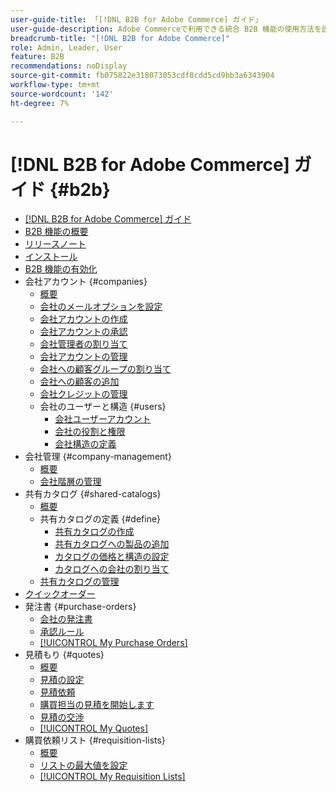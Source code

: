 ```yaml
---
user-guide-title: 「[!DNL B2B for Adobe Commerce] ガイド」
user-guide-description: Adobe Commerceで利用できる統合 B2B 機能の使用方法を説明します。
breadcrumb-title: "[!DNL B2B for Adobe Commerce]"
role: Admin, Leader, User
feature: B2B
recommendations: noDisplay
source-git-commit: fb075822e318073053cdf8cdd5cd9bb3a6343904
workflow-type: tm+mt
source-wordcount: '142'
ht-degree: 7%

---
```



# [!DNL B2B for Adobe Commerce] ガイド {#b2b}

+ [[!DNL B2B for Adobe Commerce] ガイド](guide-overview.md)
+ [B2B 機能の概要](introduction.md)
+ [リリースノート](release-notes.md)
+ [インストール](install.md)
+ [B2B 機能の有効化](enable-basic-features.md)
+ 会社アカウント {#companies}
   + [概要](account-companies.md)
   + [会社のメールオプションを設定](email-company-configuration.md)
   + [会社アカウントの作成](account-company-create.md)
   + [会社アカウントの承認](account-company-approve.md)
   + [会社管理者の割り当て](account-company-admin.md)
   + [会社アカウントの管理](account-company-manage.md)
   + [会社への顧客グループの割り当て](account-company-customer-group.md)
   + [会社への顧客の追加](customer-assign-company.md)
   + [会社クレジットの管理](credit-company.md)
   + 会社のユーザーと構造 {#users}
      + [会社ユーザーアカウント](account-company-users.md)
      + [会社の役割と権限](account-company-roles-permissions.md)
      + [会社構造の定義](account-company-structure.md)
+ 会社管理 {#company-management}
   + [概要](manage-companies.md)
   + [会社階層の管理](assign-companies.md)
+ 共有カタログ {#shared-catalogs}
   + [概要](catalog-shared.md)
   + 共有カタログの定義 {#define}
      + [共有カタログの作成](catalog-shared-create.md)
      + [共有カタログへの製品の追加](catalog-shared-product-add.md)
      + [カタログの価格と構造の設定](catalog-shared-pricing-structure.md)
      + [カタログへの会社の割り当て](catalog-shared-assign-companies.md)
   + [共有カタログの管理](catalog-shared-manage.md)
+ [クイックオーダー](quick-order.md)
+ 発注書 {#purchase-orders}
   + [会社の発注書](purchase-order-flow.md)
   + [承認ルール](account-dashboard-approval-rules.md)
   + [[!UICONTROL My Purchase Orders]](account-dashboard-my-purchase-orders.md)
+ 見積もり {#quotes}
   + [概要](quotes.md)
   + [見積の設定](configure-quotes.md)
   + [見積依頼](quote-request.md)
   + [購買担当の見積を開始します](sales-rep-initiates-quote.md)
   + [見積の交渉](quote-price-negotiation.md)
   + [[!UICONTROL My Quotes]](account-dashboard-my-quotes.md)
+ 購買依頼リスト {#requisition-lists}
   + [概要](requisition-lists.md)
   + [リストの最大値を設定](configure-requisition-lists.md)
   + [[!UICONTROL My Requisition Lists]](account-dashboard-requisition-lists-manage.md)
